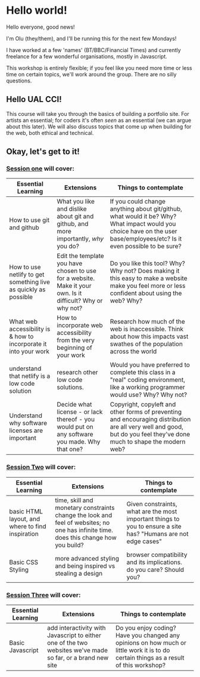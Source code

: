 # Hello world!

Hello everyone, good news!

I'm Olu (they/them), and I'll be running this for the next few Mondays!

I have worked at a few 'names' (BT/BBC/Financial Times) and currently freelance for a few wonderful organisations, mostly in Javascript.

This workshop is entirely flexible; if you feel like you need more time or less time on certain topics, we'll work around the group. There are no silly questions.

## Hello UAL CCI!

This course will take you through the basics of building a portfolio site. For artists an essential; for coders it's often _seen_ as an essential (we can argue about this later). We will also discuss topics that come up when building for the web, both ethical and technical.

## Okay, let's get to it!

### [Session one](session-one.md) will cover:

| Essential Learning                                               | Extensions                                                                                                 | Things to contemplate                                                                                                                                                   |
| ---------------------------------------------------------------- | ---------------------------------------------------------------------------------------------------------- | ----------------------------------------------------------------------------------------------------------------------------------------------------------------------- |
| How to use git and github                                        | What you like and dislike about git and github, and more importantly, _why_ you do?                        | If you could change anything about git/github, what would it be? Why? What impact would you choice have on the user base/employees/etc? Is it even possible to be sure? |
| How to use netlify to get something live as quickly as possible  | Edit the template you have chosen to use for a website. Make it your own. Is it difficult? Why or why not? | Do you like this tool? Why? Why not? Does making it this easy to make a website make you feel more or less confident about using the web? Why?                          |
| What web accessibility is & how to incorporate it into your work | How to incorporate web accessibility from the very beginning of your work                                  | Research how much of the web is inaccessible. Think about how this impacts vast swathes of the population across the world                                              |
| understand that netlify is a low code solution                   | research other low code solutions.                                                                         | Would you have preferred to complete this class in a "real" coding environment, like a working programmer would use? Why? Why not?                                      |
| Understand why software licenses are important                   | Decide what license - or lack thereof - you would put on any software you made. Why that one?              | Copyright, copyleft and other forms of preventing and encouraging distribution are all very well and good, but do you feel they've done much to shape the modern web?   |

### [Session Two](session-two.md) will cover:

| Essential Learning                               | Extensions                                                                                                                           | Things to contemplate                                                                                          |
| ------------------------------------------------ | ------------------------------------------------------------------------------------------------------------------------------------ | -------------------------------------------------------------------------------------------------------------- |
| basic HTML layout, and where to find inspiration | time, skill and monetary constraints change the look and feel of websites; no one has infinite time. does this change how you build? | Given constraints, what are the most important things to you to ensure a site has? "Humans are not edge cases" |
| Basic CSS Styling                                | more advanced styling and being inspired vs stealing a design                                                                        | browser compatibility and its implications. do you care? Should you?                                           |

### [Session Three](session-three.md) will cover:

| Essential Learning | Extensions                                                                                                 | Things to contemplate                                                                                                                  |
| ------------------ | ---------------------------------------------------------------------------------------------------------- | -------------------------------------------------------------------------------------------------------------------------------------- |
| Basic Javascript   | add interactivity with Javascript to either one of the two websites we've made so far, or a brand new site | Do you enjoy coding? Have you changed any opinions on how much or little work it is to do certain things as a result of this workshop? |
